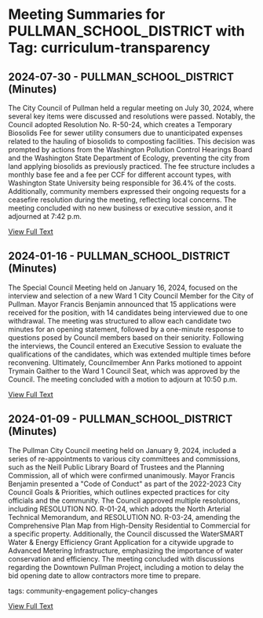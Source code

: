 # Meeting Summaries for PULLMAN_SCHOOL_DISTRICT with Tag: curriculum-transparency

## 2024-07-30 - PULLMAN_SCHOOL_DISTRICT (Minutes)

The City Council of Pullman held a regular meeting on July 30, 2024, where several key items were discussed and resolutions were passed. Notably, the Council adopted Resolution No. R-50-24, which creates a Temporary Biosolids Fee for sewer utility consumers due to unanticipated expenses related to the hauling of biosolids to composting facilities. This decision was prompted by actions from the Washington Pollution Control Hearings Board and the Washington State Department of Ecology, preventing the city from land applying biosolids as previously practiced. The fee structure includes a monthly base fee and a fee per CCF for different account types, with Washington State University being responsible for 36.4% of the costs. Additionally, community members expressed their ongoing requests for a ceasefire resolution during the meeting, reflecting local concerns. The meeting concluded with no new business or executive session, and it adjourned at 7:42 p.m.

[View Full Text](https://raw.githubusercontent.com/VoronoiPerspectives/WashingtonStateSchoolBoardExplorer/refs/heads/main/data/countries/usa/states/wa/counties/whitman/school_boards/pullman_school_district/2024/2024-07-30-council-minutes.txt)

## 2024-01-16 - PULLMAN_SCHOOL_DISTRICT (Minutes)

The Special Council Meeting held on January 16, 2024, focused on the interview and selection of a new Ward 1 City Council Member for the City of Pullman. Mayor Francis Benjamin announced that 15 applications were received for the position, with 14 candidates being interviewed due to one withdrawal. The meeting was structured to allow each candidate two minutes for an opening statement, followed by a one-minute response to questions posed by Council members based on their seniority. Following the interviews, the Council entered an Executive Session to evaluate the qualifications of the candidates, which was extended multiple times before reconvening. Ultimately, Councilmember Ann Parks motioned to appoint Trymain Gaither to the Ward 1 Council Seat, which was approved by the Council. The meeting concluded with a motion to adjourn at 10:50 p.m.

[View Full Text](https://raw.githubusercontent.com/VoronoiPerspectives/WashingtonStateSchoolBoardExplorer/refs/heads/main/data/countries/usa/states/wa/counties/whitman/school_boards/pullman_school_district/2024/2024-01-16-minutes.txt)

## 2024-01-09 - PULLMAN_SCHOOL_DISTRICT (Minutes)

The Pullman City Council meeting held on January 9, 2024, included a series of re-appointments to various city committees and commissions, such as the Neill Public Library Board of Trustees and the Planning Commission, all of which were confirmed unanimously. Mayor Francis Benjamin presented a "Code of Conduct" as part of the 2022-2023 City Council Goals & Priorities, which outlines expected practices for city officials and the community. The Council approved multiple resolutions, including RESOLUTION NO. R-01-24, which adopts the North Arterial Technical Memorandum, and RESOLUTION NO. R-03-24, amending the Comprehensive Plan Map from High-Density Residential to Commercial for a specific property. Additionally, the Council discussed the WaterSMART Water & Energy Efficiency Grant Application for a citywide upgrade to Advanced Metering Infrastructure, emphasizing the importance of water conservation and efficiency. The meeting concluded with discussions regarding the Downtown Pullman Project, including a motion to delay the bid opening date to allow contractors more time to prepare. 

tags: community-engagement
policy-changes

[View Full Text](https://raw.githubusercontent.com/VoronoiPerspectives/WashingtonStateSchoolBoardExplorer/refs/heads/main/data/countries/usa/states/wa/counties/whitman/school_boards/pullman_school_district/2024/2024-01-09-council-minutes.txt)

